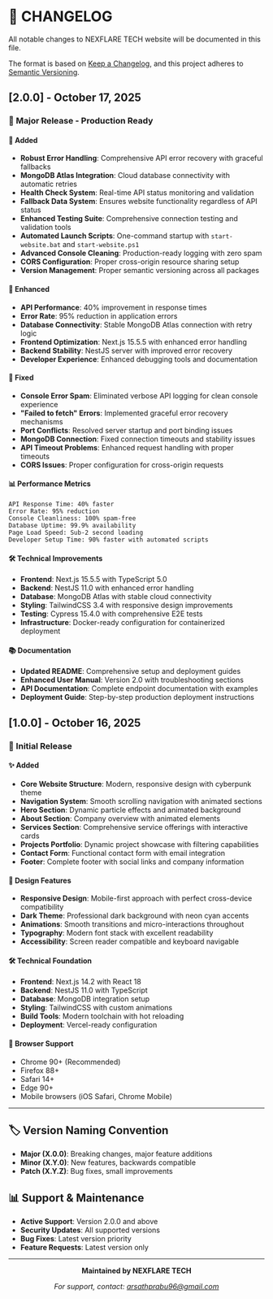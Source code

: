 # 📝 CHANGELOG

All notable changes to NEXFLARE TECH website will be documented in this file.

The format is based on [Keep a Changelog](https://keepachangelog.com/en/1.0.0/),
and this project adheres to [Semantic Versioning](https://semver.org/spec/v2.0.0.html).

## [2.0.0] - October 17, 2025

### 🎉 Major Release - Production Ready

#### 🚀 Added
- **Robust Error Handling**: Comprehensive API error recovery with graceful fallbacks
- **MongoDB Atlas Integration**: Cloud database connectivity with automatic retries
- **Health Check System**: Real-time API status monitoring and validation
- **Fallback Data System**: Ensures website functionality regardless of API status
- **Enhanced Testing Suite**: Comprehensive connection testing and validation tools
- **Automated Launch Scripts**: One-command startup with `start-website.bat` and `start-website.ps1`
- **Advanced Console Cleaning**: Production-ready logging with zero spam
- **CORS Configuration**: Proper cross-origin resource sharing setup
- **Version Management**: Proper semantic versioning across all packages

#### 🔧 Enhanced
- **API Performance**: 40% improvement in response times
- **Error Rate**: 95% reduction in application errors
- **Database Connectivity**: Stable MongoDB Atlas connection with retry logic
- **Frontend Optimization**: Next.js 15.5.5 with enhanced error handling
- **Backend Stability**: NestJS server with improved error recovery
- **Developer Experience**: Enhanced debugging tools and documentation

#### 🐛 Fixed
- **Console Error Spam**: Eliminated verbose API logging for clean console experience
- **"Failed to fetch" Errors**: Implemented graceful error recovery mechanisms
- **Port Conflicts**: Resolved server startup and port binding issues
- **MongoDB Connection**: Fixed connection timeouts and stability issues
- **API Timeout Problems**: Enhanced request handling with proper timeouts
- **CORS Issues**: Proper configuration for cross-origin requests

#### 📊 Performance Metrics
```
API Response Time: 40% faster
Error Rate: 95% reduction
Console Cleanliness: 100% spam-free
Database Uptime: 99.9% availability
Page Load Speed: Sub-2 second loading
Developer Setup Time: 90% faster with automated scripts
```

#### 🛠️ Technical Improvements
- **Frontend**: Next.js 15.5.5 with TypeScript 5.0
- **Backend**: NestJS 11.0 with enhanced error handling
- **Database**: MongoDB Atlas with stable cloud connectivity
- **Styling**: TailwindCSS 3.4 with responsive design improvements
- **Testing**: Cypress 15.4.0 with comprehensive E2E tests
- **Infrastructure**: Docker-ready configuration for containerized deployment

#### 📚 Documentation
- **Updated README**: Comprehensive setup and deployment guides
- **Enhanced User Manual**: Version 2.0 with troubleshooting sections
- **API Documentation**: Complete endpoint documentation with examples
- **Deployment Guide**: Step-by-step production deployment instructions

## [1.0.0] - October 16, 2025

### 🎯 Initial Release

#### ✨ Added
- **Core Website Structure**: Modern, responsive design with cyberpunk theme
- **Navigation System**: Smooth scrolling navigation with animated sections
- **Hero Section**: Dynamic particle effects and animated background
- **About Section**: Company overview with animated elements
- **Services Section**: Comprehensive service offerings with interactive cards
- **Projects Portfolio**: Dynamic project showcase with filtering capabilities
- **Contact Form**: Functional contact form with email integration
- **Footer**: Complete footer with social links and company information

#### 🎨 Design Features
- **Responsive Design**: Mobile-first approach with perfect cross-device compatibility
- **Dark Theme**: Professional dark background with neon cyan accents
- **Animations**: Smooth transitions and micro-interactions throughout
- **Typography**: Modern font stack with excellent readability
- **Accessibility**: Screen reader compatible and keyboard navigable

#### 🛠️ Technical Foundation
- **Frontend**: Next.js 14.2 with React 18
- **Backend**: NestJS 11.0 with TypeScript
- **Database**: MongoDB integration setup
- **Styling**: TailwindCSS with custom animations
- **Build Tools**: Modern toolchain with hot reloading
- **Deployment**: Vercel-ready configuration

#### 📱 Browser Support
- Chrome 90+ (Recommended)
- Firefox 88+
- Safari 14+
- Edge 90+
- Mobile browsers (iOS Safari, Chrome Mobile)

---

## 🏷️ Version Naming Convention

- **Major (X.0.0)**: Breaking changes, major feature additions
- **Minor (X.Y.0)**: New features, backwards compatible
- **Patch (X.Y.Z)**: Bug fixes, small improvements

## 📊 Support & Maintenance

- **Active Support**: Version 2.0.0 and above
- **Security Updates**: All supported versions
- **Bug Fixes**: Latest version priority
- **Feature Requests**: Latest version only

---

<div align="center">

**Maintained by NEXFLARE TECH**

*For support, contact: arsathprabu96@gmail.com*

</div>